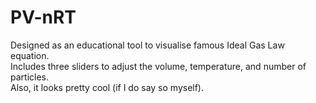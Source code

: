# PV-nRT

Designed as an educational tool to visualise famous Ideal Gas Law equation. <br/>
Includes three sliders to adjust the volume, temperature, and number of particles. <br/>
Also, it looks pretty cool (if I do say so myself).
